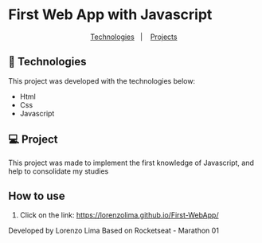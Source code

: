 # First Web App with Javascript

<p align="center">
  <a href="#-Technologies">Technologies</a>&nbsp;&nbsp;&nbsp;|&nbsp;&nbsp;&nbsp;
  <a href="#-Project">Projects</a>
</p>


## 🚀 Technologies

This project was developed with the technologies below:

- Html
- Css
- Javascript



## 💻 Project

This project was made to implement the first knowledge of Javascript, and help to consolidate my studies



## How to use

1. Click on the link: https://lorenzolima.github.io/First-WebApp/



Developed by Lorenzo Lima
Based on Rocketseat - Marathon 01
